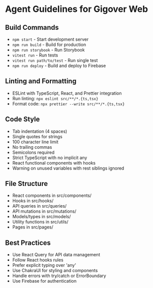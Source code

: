 # Agent Guidelines for Gigover Web

## Build Commands
- `npm start` - Start development server
- `npm run build` - Build for production
- `npm run storybook` - Run Storybook
- `vitest run` - Run tests
- `vitest run path/to/test` - Run single test
- `npm run deploy` - Build and deploy to Firebase

## Linting and Formatting
- ESLint with TypeScript, React, and Prettier integration
- Run linting: `npx eslint src/**/*.{ts,tsx}`
- Format code: `npx prettier --write src/**/*.{ts,tsx}`

## Code Style
- Tab indentation (4 spaces)
- Single quotes for strings
- 100 character line limit
- No trailing commas
- Semicolons required
- Strict TypeScript with no implicit any
- React functional components with hooks
- Warning on unused variables with rest siblings ignored

## File Structure
- React components in src/components/
- Hooks in src/hooks/
- API queries in src/queries/
- API mutations in src/mutations/
- Models/types in src/models/
- Utility functions in src/utils/
- Pages in src/pages/

## Best Practices
- Use React Query for API data management
- Follow React hooks rules
- Prefer explicit typing over 'any'
- Use ChakraUI for styling and components
- Handle errors with try/catch or ErrorBoundary
- Use Firebase for authentication
